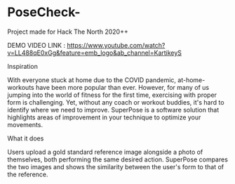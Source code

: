# PoseCheck-
Project made for Hack The North 2020++

DEMO VIDEO LINK : https://www.youtube.com/watch?v=LL488qE0xGg&feature=emb_logo&ab_channel=KartikeyS

Inspiration

With everyone stuck at home due to the COVID pandemic, at-home-workouts have been more popular than ever. However, for many of us jumping into the world of fitness for the first time, exercising with proper form is challenging. Yet, without any coach or workout buddies, it's hard to identify where we need to improve. SuperPose is a software solution that highlights areas of improvement in your technique to optimize your movements.

What it does

Users upload a gold standard reference image alongside a photo of themselves, both performing the same desired action. SuperPose compares the two images and shows the similarity between the user's form to that of the reference.


